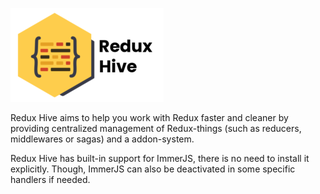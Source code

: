 ![](logo.png)

Redux Hive aims to help you work with Redux faster and cleaner by providing centralized management of Redux-things (such as reducers, middlewares or sagas) and a addon-system.

Redux Hive has built-in support for ImmerJS, there is no need to install it explicitly. Though, ImmerJS can also be deactivated in some specific handlers if needed. 